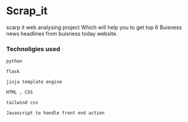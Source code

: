 # Scrap_it

scarp it web analysing project Which will help you to get top 6 Buisness news headlines from buisness today website.

### Technoligies used

```
python
```

```
flask
```

```
jinja template engine
```

```
HTML , CSS
```

```
tailwind css
```

```
Javascript to handle front end action
```
